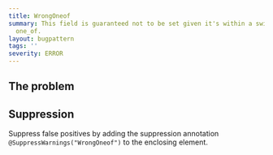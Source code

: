 ```yaml
---
title: WrongOneof
summary: This field is guaranteed not to be set given it's within a switch over a
  one_of.
layout: bugpattern
tags: ''
severity: ERROR
---
```


<!--
*** AUTO-GENERATED, DO NOT MODIFY ***
To make changes, edit the @BugPattern annotation or the explanation in docs/bugpattern.
-->


## The problem


## Suppression
Suppress false positives by adding the suppression annotation `@SuppressWarnings("WrongOneof")` to the enclosing element.
